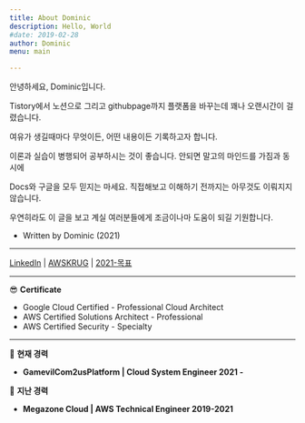 ```yaml
---
title: About Dominic
description: Hello, World
#date: 2019-02-28
author: Dominic
menu: main

---
```


안녕하세요, Dominic입니다.

Tistory에서 노션으로 그리고 githubpage까지 플랫폼을 바꾸는데 꽤나 오랜시간이 걸렸습니다.

여유가 생길때마다 무엇이든, 어떤 내용이든 기록하고자 합니다.

이론과 실습이 병행되어 공부하시는 것이 좋습니다. 안되면 말고의 마인드를 가짐과 동시에

Docs와 구글을 모두 믿지는 마세요. 직접해보고 이해하기 전까지는 아무것도 이뤄지지 않습니다.

우연히라도 이 글을 보고 계실 여러분들에게 조금이나마 도움이 되길 기원합니다.

- Written by Dominic (2021)

---

[LinkedIn](http://www.linkedin.com/in/hanseob-lee-9655781aa) | [AWSKRUG](https://awskrug.github.io/) | [2021-목표](https://www.notion.so/2021-ef2b1b5397644b289cbbb278d6ad835a)

---

😎 **Certificate** 

- Google Cloud Certified - Professional Cloud Architect
- AWS Certified Solutions Architect - Professional
- AWS Certified Security - Specialty

---

🌇 **현재 경력** 

- **GamevilCom2usPlatform | Cloud System Engineer 2021 -**

🌆 **지난 경력** 

- **Megazone Cloud | AWS Technical Engineer 2019-2021**